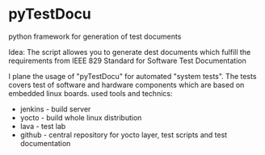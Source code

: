 # pyTestDocu
python framework for generation of test documents

Idea:
The script allowes you to generate dest documents which fulfill the requirements from 
IEEE 829 Standard for Software Test Documentation

I plane the usage of "pyTestDocu" for automated "system tests". The tests covers test of software and hardware components which are based on embedded linux boards.
used tools and technics: 
 - jenkins - build server
 - yocto   - build whole linux distribution 
 - lava    - test lab
 - github  - central repository for yocto layer, test scripts and test documentation
